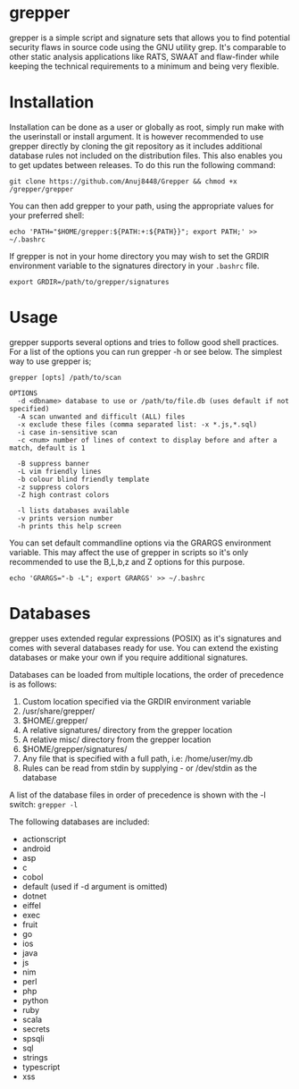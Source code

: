 grepper
===============================================================================
grepper is a simple script and signature sets that allows you to find potential
security flaws in source code using the GNU utility grep. It's comparable to
other static analysis applications like RATS, SWAAT and flaw-finder while
keeping the technical requirements to a minimum and being very flexible.

Installation
===============================================================================
Installation can be done as a user or globally as root, simply run make with
the userinstall or install argument. It is however recommended to use grepper
directly by cloning the git repository as it includes additional database rules
not included on the distribution files. This also enables you to get updates
between releases. To do this run the following command:

```
git clone https://github.com/Anuj8448/Grepper && chmod +x /grepper/grepper
```

You can then add grepper to your path, using the appropriate values for
your preferred shell:
```
echo 'PATH="$HOME/grepper:${PATH:+:${PATH}}"; export PATH;' >> ~/.bashrc
```

If grepper is not in your home directory you may wish to set the GRDIR
environment variable to the signatures directory in your `.bashrc` file.
```
export GRDIR=/path/to/grepper/signatures
```

Usage
===============================================================================
grepper supports several options and tries to follow good shell practices. For
a list of the options you can run grepper -h or see below. The simplest way to
use grepper is;

```
grepper [opts] /path/to/scan

OPTIONS
  -d <dbname> database to use or /path/to/file.db (uses default if not specified)
  -A scan unwanted and difficult (ALL) files
  -x exclude these files (comma separated list: -x *.js,*.sql)
  -i case in-sensitive scan
  -c <num> number of lines of context to display before and after a match, default is 1

  -B suppress banner
  -L vim friendly lines
  -b colour blind friendly template
  -z suppress colors
  -Z high contrast colors
  
  -l lists databases available
  -v prints version number
  -h prints this help screen
```

You can set default commandline options via the GRARGS environment variable.
This may affect the use of grepper in scripts so it's only recommended to use
the B,L,b,z and Z options for this purpose.
```
echo 'GRARGS="-b -L"; export GRARGS' >> ~/.bashrc
```


Databases
===============================================================================
grepper uses extended regular expressions (POSIX) as it's signatures and comes
with several databases ready for use. You can extend the existing databases or
make your own if you require additional signatures.

Databases can be loaded from multiple locations, the order of precedence is as
follows:
  1. Custom location specified via the GRDIR environment variable
  2. /usr/share/grepper/
  3. $HOME/.grepper/
  4. A relative signatures/ directory from the grepper location
  5. A relative misc/ directory from the grepper location
  6. $HOME/grepper/signatures/
  7. Any file that is specified with a full path, i.e: /home/user/my.db
  8. Rules can be read from stdin by supplying - or /dev/stdin as the database

A list of the database files in order of precedence is shown with the -l switch:
`grepper -l`

The following databases are included:
  - actionscript
  - android
  - asp
  - c
  - cobol
  - default (used if -d argument is omitted)
  - dotnet
  - eiffel
  - exec
  - fruit
  - go
  - ios
  - java
  - js
  - nim
  - perl
  - php
  - python
  - ruby
  - scala
  - secrets
  - spsqli
  - sql
  - strings
  - typescript
  - xss
